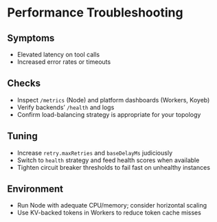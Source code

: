 # Performance Troubleshooting

## Symptoms

- Elevated latency on tool calls
- Increased error rates or timeouts

## Checks

- Inspect `/metrics` (Node) and platform dashboards (Workers, Koyeb)
- Verify backends’ `/health` and logs
- Confirm load-balancing strategy is appropriate for your topology

## Tuning

- Increase `retry.maxRetries` and `baseDelayMs` judiciously
- Switch to `health` strategy and feed health scores when available
- Tighten circuit breaker thresholds to fail fast on unhealthy instances

## Environment

- Run Node with adequate CPU/memory; consider horizontal scaling
- Use KV-backed tokens in Workers to reduce token cache misses

